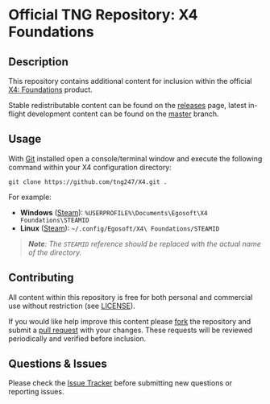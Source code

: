 # Official TNG Repository: X4 Foundations
## Description
This repository contains additional content for inclusion within the official [X4: Foundations](https://www.egosoft.com/games/x4/info_en.php) product.

Stable redistributable content can be found on the [releases](https://github.com/tng247/X4/releases) page, latest in-flight development content can be found on the [master](https://github.com/tng247/X4/tree/master) branch.

## Usage
With [Git](https://git-scm.com) installed open a console/terminal window and execute the following command within your X4 configuration directory:

`git clone https://github.com/tng247/X4.git .`

For example:

* **Windows** ([Steam](http://store.steampowered.com)): `%USERPROFILE%\Documents\Egosoft\X4 Foundations\STEAMID`
* **Linux** ([Steam](http://store.steampowered.com)): `~/.config/Egosoft/X4\ Foundations/STEAMID`

> ***Note**: The `STEAMID` reference should be replaced with the actual name of the directory.*

## Contributing
All content within this repository is free for both personal and commercial use without restriction (see [LICENSE](LICENSE)).

If you would like help improve this content please [fork](https://help.github.com/articles/fork-a-repo) the repository and submit a [pull request](https://github.com/tng247/X4/pull/new/master) with your changes. These requests will be reviewed periodically and verified before inclusion.

## Questions & Issues
Please check the [Issue Tracker](https://github.com/tng247/X4/issues) before submitting new questions or reporting issues.
